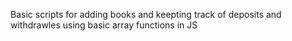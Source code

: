 Basic scripts for adding books and keepting track of deposits and withdrawles using basic array functions in JS
